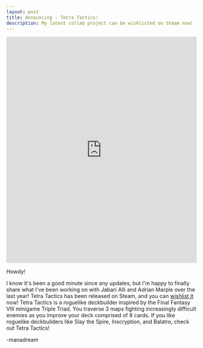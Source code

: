 ```yaml
---
layout: post
title: Announcing - Tetra Tactics!
description: My latest collab project can be wishlisted on Steam now!
---
```

<iframe width="100%" height="600" src="https://www.youtube.com/embed/M6qx5MgSq9M?si=W_79rjKBm_H2kgSR" title="YouTube video player" frameborder="0" allow="accelerometer; autoplay; clipboard-write; encrypted-media; gyroscope; picture-in-picture" referrerpolicy="strict-origin-when-cross-origin" allowfullscreen></iframe>

Howdy!

I know it's been a good minute since any updates, but I'm happy to finally share what I've been working on with Jabari Alli and Adrian Marple over the last year! Tetra Tactics has been released on Steam, and you can [wishlist it](https://store.steampowered.com/app/1937110/Tetra_Tactics/) now! Tetra Tactics is a roguelike deckbuilder inspired by the Final Fantasy VIII minigame Triple Triad. You traverse 3 maps fighting increasingly difficult enemies as you improve your deck comprised of 8 cards. If you like roguelike deckbuilders like Slay the Spire, Inscryption, and Balatro, check out Tetra Tactics!

-manadream
